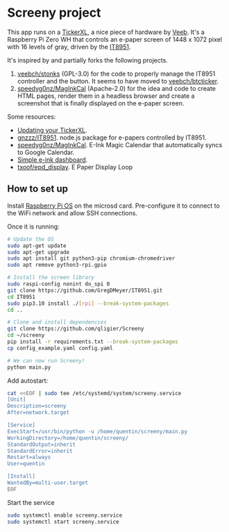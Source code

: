 # Screeny project

This app runs on a [TickerXL](https://www.veeb.ch/store/p/tickerxl), a nice piece of hardware
by [Veeb](https://www.veeb.ch). It's a Raspberry Pi Zero WH that controls an e-paper screen of 1448 x 1072 pixel with 16
levels of gray, driven by the [IT8951](https://www.ite.com.tw/en/product/view?mid=95).

It's inspired by and partially forks the following projects.

1. [veebch/stonks](https://web.archive.org/web/20230126164631/https://github.com/veebch/stonks) (GPL-3.0) for the code
   to properly manage the IT8951 controller and the button. It seems to have moved to
   [veebch/btcticker](https://github.com/veebch/btcticker).
2. [speedyg0nz/MagInkCal](https://github.com/speedyg0nz/MagInkCal) (Apache-2.0) for the idea and code to create HTML
   pages, render them in a headless browser and create a screenshot that is finally displayed on the e-paper screen.

Some resources:

* [Updating your TickerXL](https://www.veeb.ch/updatexl).
* [gnzzz/IT8951](https://github.com/gnzzz/IT8951/tree/master). node.js package for e-papers controlled by IT8951.
* [speedyg0nz/MagInkCal](https://github.com/speedyg0nz/MagInkCal). E-Ink Magic Calendar that automatically syncs to
  Google Calendar.
* [Simple e-ink dashboard](https://core-electronics.com.au/projects/simple-e-ink-dashboard).
* [txoof/epd_display](https://github.com/txoof/epd_display). E Paper Display Loop

## How to set up

Install [Raspberry Pi OS](https://www.raspberrypi.com/software/) on the microsd card.
Pre-configure it to connect to the WiFi network and allow SSH connections.

Once it is running:

```bash
# Update the OS
sudo apt-get update
sudo apt-get upgrade
sudo apt install git python3-pip chromium-chromedriver
sudo apt remove python3-rpi.gpio

# Install the screen library
sudo raspi-config nonint do_spi 0
git clone https://github.com/GregDMeyer/IT8951.git
cd IT8951
sudo pip3.10 install ./[rpi] --break-system-packages
cd ..

# Clone and install dependencies
git clone https://github.com/qligier/Screeny
cd ~/screeny
pip install -r requirements.txt --break-system-packages
cp config_example.yaml config.yaml

# We can now run Screeny!
python main.py
```

Add autostart:

```bash
cat <<EOF | sudo tee /etc/systemd/system/screeny.service
[Unit]
Description=screeny
After=network.target

[Service]
ExecStart=/usr/bin/python -u /home/quentin/screeny/main.py
WorkingDirectory=/home/quentin/screeny/
StandardOutput=inherit
StandardError=inherit
Restart=always
User=quentin

[Install]
WantedBy=multi-user.target
EOF
```

Start the service

```bash
sudo systemctl enable screeny.service
sudo systemctl start screeny.service
```